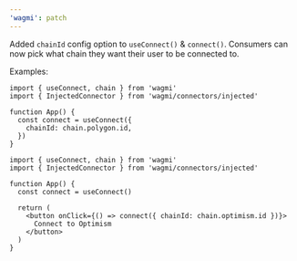 ```yaml
---
'wagmi': patch
---
```


Added `chainId` config option to `useConnect()` & `connect()`. Consumers can now pick what chain they want their user to be connected to.

Examples:

```tsx
import { useConnect, chain } from 'wagmi'
import { InjectedConnector } from 'wagmi/connectors/injected'

function App() {
  const connect = useConnect({
    chainId: chain.polygon.id,
  })
}
```

```tsx
import { useConnect, chain } from 'wagmi'
import { InjectedConnector } from 'wagmi/connectors/injected'

function App() {
  const connect = useConnect()

  return (
    <button onClick={() => connect({ chainId: chain.optimism.id })}>
      Connect to Optimism
    </button>
  )
}
```
